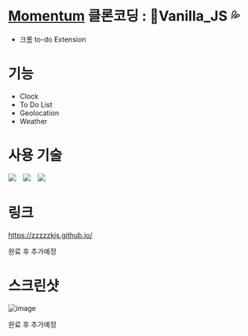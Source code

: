 # [Momentum](https://momentumdash.com/) 클론코딩 : 🍦Vanilla_JS 💦

- 크롬 to-do Extension

# 기능

- Clock
- To Do List
- Geolocation
- Weather

# 사용 기술

[<img src="https://img.shields.io/badge/JavaScript-F7DF1E?style=flat-square&logo=JavaScript&logoColor=black" style="height : auto; margin-right : 10px;"/>](https://ko.wikipedia.org/wiki/Javascript)
[<img src="https://img.shields.io/badge/HTML5-E34F26?style=flat-square&logo=HTML5&logoColor=white" style="height : auto; margin-right : 10px;"/>](https://ko.wikipedia.org/wiki/HTML5)
[<img src="https://img.shields.io/badge/CSS3-1572B6?style=flat-square&logo=CSS3&logoColor=white" style="height : auto;"/>](https://ko.wikipedia.org/wiki/CSS)

# 링크

https://zzzzzkjs.github.io/

완료 후 추가예정

# 스크린샷

![image](https://user-images.githubusercontent.com/28012322/119966670-7f0eed00-bfe6-11eb-8304-44317900565b.png)

완료 후 추가예정
